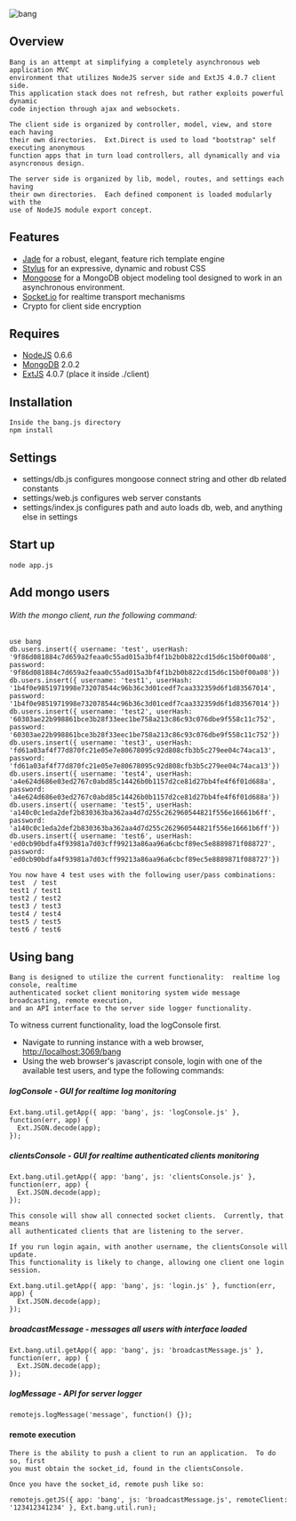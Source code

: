![bang](/mikekunze/bang.js/blob/master/client/img/logo.jpg?raw=true "Bang.js")

## Overview
	Bang is an attempt at simplifying a completely asynchronous web application MVC
	environment that utilizes NodeJS server side and ExtJS 4.0.7 client side.  
	This application stack does not refresh, but rather exploits powerful dynamic 
	code injection through ajax and websockets.
	
	The client side is organized by controller, model, view, and store each having
	their own directories.  Ext.Direct is used to load "bootstrap" self executing anonymous
	function apps that in turn load controllers, all dynamically and via asyncronous design.
	
	The server side is organized by lib, model, routes, and settings each having 
	their own directories.  Each defined component is loaded modularly with the 
	use of NodeJS module export concept.

## Features
* [Jade](http://jade-lang.com/) for a robust, elegant, feature rich template engine
* [Stylus](http://learnboost.github.com/stylus/) for an expressive, dynamic and robust CSS
* [Mongoose](http://mongoosejs.com/) for a MongoDB object modeling tool designed to work in an asynchronous environment.
* [Socket.io](http://socket.io) for realtime transport mechanisms
* Crypto for client side encryption
    
## Requires
* [NodeJS](http://nodejs.org/) 0.6.6
* [MongoDB](http://www.mongodb.org/) 2.0.2
* [ExtJS](http://www.sencha.com/products/extjs/) 4.0.7 (place it inside ./client)
    
## Installation
    Inside the bang.js directory
    npm install

## Settings

* settings/db.js    configures mongoose connect string and other db related constants
* settings/web.js   configures web server constants
* settings/index.js configures path and auto loads db, web, and anything else in settings


## Start up
    node app.js

## Add mongo users
###### With the mongo client, run the following command:
    use bang
    db.users.insert({ username: 'test', userHash: '9f86d081884c7d659a2feaa0c55ad015a3bf4f1b2b0b822cd15d6c15b0f00a08', password: '9f86d081884c7d659a2feaa0c55ad015a3bf4f1b2b0b822cd15d6c15b0f00a08'})
    db.users.insert({ username: 'test1', userHash: '1b4f0e9851971998e732078544c96b36c3d01cedf7caa332359d6f1d83567014', password: '1b4f0e9851971998e732078544c96b36c3d01cedf7caa332359d6f1d83567014'})
    db.users.insert({ username: 'test2', userHash: '60303ae22b998861bce3b28f33eec1be758a213c86c93c076dbe9f558c11c752', password: '60303ae22b998861bce3b28f33eec1be758a213c86c93c076dbe9f558c11c752'})
    db.users.insert({ username: 'test3', userHash: 'fd61a03af4f77d870fc21e05e7e80678095c92d808cfb3b5c279ee04c74aca13', password: 'fd61a03af4f77d870fc21e05e7e80678095c92d808cfb3b5c279ee04c74aca13'})
    db.users.insert({ username: 'test4', userHash: 'a4e624d686e03ed2767c0abd85c14426b0b1157d2ce81d27bb4fe4f6f01d688a', password: 'a4e624d686e03ed2767c0abd85c14426b0b1157d2ce81d27bb4fe4f6f01d688a'})
    db.users.insert({ username: 'test5', userHash: 'a140c0c1eda2def2b830363ba362aa4d7d255c262960544821f556e16661b6ff', password: 'a140c0c1eda2def2b830363ba362aa4d7d255c262960544821f556e16661b6ff'})
    db.users.insert({ username: 'test6', userHash: 'ed0cb90bdfa4f93981a7d03cff99213a86aa96a6cbcf89ec5e8889871f088727', password: 'ed0cb90bdfa4f93981a7d03cff99213a86aa96a6cbcf89ec5e8889871f088727'})

    You now have 4 test uses with the following user/pass combinations:
    test  / test
    test1 / test1
    test2 / test2
    test3 / test3
    test4 / test4
    test5 / test5
    test6 / test6
    
## Using bang
    Bang is designed to utilize the current functionality:  realtime log console, realtime
    authenticated socket client monitoring system wide message broadcasting, remote execution,
    and an API interface to the server side logger functionality.

To witness current functionality, load the logConsole first.

* Navigate to running instance with a web browser, [http://localhost:3069/bang](http://localhost:3069/bang)
* Using the web browser's javascript console, login with one of the available test users, and 
  type the following commands:

##### logConsole - GUI for realtime log monitoring 
    Ext.bang.util.getApp({ app: 'bang', js: 'logConsole.js' }, function(err, app) {
      Ext.JSON.decode(app);
    });

##### clientsConsole - GUI for realtime authenticated clients monitoring
    Ext.bang.util.getApp({ app: 'bang', js: 'clientsConsole.js' }, function(err, app) {
      Ext.JSON.decode(app);
    });

    This console will show all connected socket clients.  Currently, that means
    all authenticated clients that are listening to the server.
  
    If you run login again, with another username, the clientsConsole will update.
    This functionality is likely to change, allowing one client one login session.
  
    Ext.bang.util.getApp({ app: 'bang', js: 'login.js' }, function(err, app) {
      Ext.JSON.decode(app);
    });  
      
##### broadcastMessage - messages all users with interface loaded
    Ext.bang.util.getApp({ app: 'bang', js: 'broadcastMessage.js' }, function(err, app) {
      Ext.JSON.decode(app);
    });    
    
    
##### logMessage - API for server logger
    remotejs.logMessage('message', function() {});    
        
#### remote execution
    There is the ability to push a client to run an application.  To do so, first
    you must obtain the socket_id, found in the clientsConsole.
    
    Once you have the socket_id, remote push like so:
    
    remotejs.getJS({ app: 'bang', js: 'broadcastMessage.js', remoteClient: '123412341234' }, Ext.bang.util.run);
    